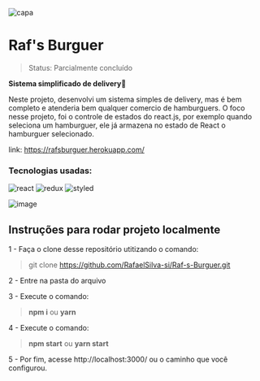 ![capa](https://user-images.githubusercontent.com/77937182/157856111-598c1a8e-47f3-4ae7-af9c-056f6a062c70.jpeg)</br>

# Raf's Burguer

> Status: Parcialmente concluído </br>


<b>Sistema simplificado de delivery</b>🚚  </br>

Neste projeto, desenvolvi um sistema simples de delivery, mas é bem completo e atenderia bem qualquer comercio de hamburguers.
O foco nesse projeto, foi o controle de estados do react.js, por exemplo quando seleciona um hamburguer, ele já armazena no estado de React o hamburguer selecionado. </br>

link: https://rafsburguer.herokuapp.com/ </br>

### Tecnologias usadas:

![react](https://img.shields.io/badge/React-20232A?style=for-the-badge&logo=react&logoColor=61DAFB)
![redux](https://img.shields.io/badge/Redux-593D88?style=for-the-badge&logo=redux&logoColor=white)
![styled](https://img.shields.io/badge/styled--components-DB7093?style=for-the-badge&logo=styled-components&logoColor=white)

![image](https://user-images.githubusercontent.com/77937182/157857084-65c83c3f-2016-446e-99e0-e7ce225f9c4b.png)


## Instruções para rodar projeto localmente

1 - Faça o clone desse repositório utitizando o comando: </br>
> git clone https://github.com/RafaelSilva-si/Raf-s-Burguer.git

2 - Entre na pasta do arquivo </br>

3 - Execute o comando: </br>
> <b>npm i</b> ou <b>yarn</b>

4 - Execute o comando:</br>
> <b>npm start</b> ou <b>yarn start</b>

5 - Por fim, acesse http://localhost:3000/ ou o caminho que você configurou.
